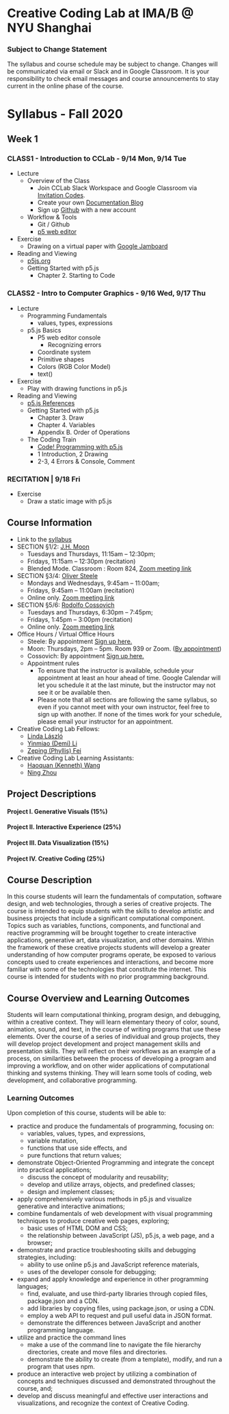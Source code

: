 # Creative Coding Lab at IMA/B @ NYU Shanghai
### Subject to Change Statement
The syllabus and course schedule may be subject to change. Changes will be communicated via email or Slack and in Google Classroom. It is your responsibility to check email messages and course announcements to stay current in the online phase of the course.


# Syllabus - Fall 2020

## Week 1
### CLASS1 - Introduction to CCLab - 9/14 Mon, 9/14 Tue
* Lecture
  * Overview of the Class
    * Join CCLab Slack Workspace and Google Classroom via [Invitation Codes](https://docs.google.com/document/d/1LFdLs601IZCXSo9cGq0AWcX0Z_hHZmDJupqbj5_z4tM/edit?usp=sharing).
    * Create your own [Documentation Blog](https://docs.google.com/presentation/d/1WDuHaSshfkKVhLEi7HOtF0y5FYUDdQh0tOfyo3cfhSo/edit?usp=sharing)
    * Sign up [Github](https://github.com/) with a new account 
  * Workflow & Tools
    * Git / Github
    * [p5 web editor](https://editor.p5js.org/)
* Exercise
  * Drawing on a virtual paper with [Google Jamboard](https://jamboard.google.com/)
* Reading and Viewing
  * [p5js.org](https://p5js.org/)
  * Getting Started with p5.js
    * Chapter 2. Starting to Code

### CLASS2 - Intro to Computer Graphics - 9/16 Wed, 9/17 Thu
* Lecture
  * Programming Fundamentals
    * values, types, expressions
  * p5.js Basics
    * P5 web editor console
      * Recognizing errors
    * Coordinate system
    * Primitive shapes
    * Colors (RGB Color Model)
    * text()
* Exercise
  * Play with drawing functions in p5.js
* Reading and Viewing
  * [p5.js References](https://p5js.org/reference/)
  * Getting Started with p5.js
    * Chapter 3. Draw
    * Chapter 4. Variables
    * Appendix B. Order of Operations
  * The Coding Train
    * [Code! Programming with p5.js](https://www.youtube.com/playlist?list=PLRqwX-V7Uu6Zy51Q-x9tMWIv9cueOFTFA)
    * 1 Introduction, 2 Drawing
    * 2-3, 4 Errors & Console, Comment

### RECITATION | 9/18 Fri
* Exercise
  * Draw a static image with p5.js

## Course Information
* Link to the [syllabus](https://docs.google.com/document/d/1Bp_ZFETOXmskPMdWBHZ81BNzNsrq1Yq5jrcFN_n0Rv0/edit?usp=sharing)
* SECTION §1/2: [J.H. Moon](jh.moon@nyu.edu)
  * Tuesdays and Thursdays, 11:15am – 12:30pm;
  * Fridays, 11:15am – 12:30pm (recitation)
  * Blended Mode. Classroom : Room 824, [Zoom meeting link]()
* SECTION §3/4: [Oliver Steele](ows1@nyu.edu)
  * Mondays and Wednesdays, 9:45am – 11:00am;
  * Fridays, 9:45am – 11:00am (recitation)
  * Online only. [Zoom meeting link]()
* SECTION §5/6: [Rodolfo Cossovich](cossovich@nyu.edu)
  * Tuesdays and Thursdays, 6:30pm – 7:45pm;
  * Fridays, 1:45pm – 3:00pm (recitation)
  * Online only. [Zoom meeting link]()
* Office Hours / Virtual Office Hours
  * Steele: By appointment [Sign up here.](https://calendar.google.com/calendar/u/0/selfsched?sstoken=UU1TaDFWeEV2ZzFHfGRlZmF1bHR8NzBkMmRmNGEzZGE3ZDBmNzExMGUwYWZkYzkwZmFkYWI)
  * Moon: Thursdays, 2pm – 5pm. Room 939 or Zoom. ([By appointment](jh.moon@nyu.edu))
  * Cossovich: By appointment [Sign up here.]()
  * Appointment rules
    * To ensure that the instructor is available, schedule your appointment at least an hour ahead of time. Google Calendar will let you schedule it at the last minute, but the instructor may not see it or be available then.
    * Please note that all sections are following the same syllabus, so even if you cannot meet with your own instructor, feel free to sign up with another. If none of the times work for your schedule, please email your instructor for an appointment.
* Creative Coding Lab Fellows:
  * [Linda László](lll337@nyu.edu)
  * [Yinmiao (Demi) Li](yl4121@nyu.edu)
  * [Zeping (Phyllis) Fei](zf534@nyu.edu)
* Creative Coding Lab Learning Assistants:
  * [Haoquan (Kenneth) Wang](hw1882@nyu.edu)
  * [Ning Zhou](nz826@nyu.edu)

## Project Descriptions
#### Project I. Generative Visuals (15%)
#### Project II. Interactive Experience (25%)
#### Project III. Data Visualization (15%)
#### Project IV. Creative Coding (25%)

## Course Description
In this course students will learn the fundamentals of computation, software design, and web technologies, through a series of creative projects. The course is intended to equip students with the skills to develop artistic and business projects that include a significant computational component. Topics such as variables, functions, components, and functional and reactive programming will be brought together to create interactive applications, generative art, data visualization, and other domains. Within the framework of these creative projects students will develop a greater understanding of how computer programs operate, be exposed to various concepts used to create experiences and interactions, and become more familiar with some of the technologies that constitute the internet. This course is intended for students with no prior programming background.
 
## Course Overview and Learning Outcomes
Students will learn computational thinking, program design, and debugging, within a creative context. They will learn elementary theory of color, sound, animation, sound, and text, in the course of writing programs that use these elements. Over the course of a series of individual and group projects, they will develop project development and project management skills and presentation skills. They will reflect on their workflows as an example of a process, on similarities between the process of developing a program and improving a workflow, and on other wider applications of computational thinking and systems thinking. They will learn some tools of coding, web development, and collaborative programming.

### Learning Outcomes
Upon completion of this course, students will be able to:
* practice and produce the fundamentals of programming, focusing on:
  * variables, values, types, and expressions,
  * variable mutation,
  * functions that use side effects, and
  * pure functions that return values;
* demonstrate Object-Oriented Programming and integrate the concept into practical applications;
  * discuss the concept of modularity and reusability;
  * develop and utilize arrays, objects, and predefined classes;
  * design and implement classes;
* apply comprehensively various methods in p5.js and visualize generative and interactive animations;
* combine fundamentals of web development with visual programming techniques to produce creative web pages, exploring;
  * basic uses of HTML DOM and CSS;
  * the relationship between JavaScript (JS), p5.js, a web page, and a browser;
* demonstrate and practice troubleshooting skills and debugging strategies, including:
  * ability to use online p5.js and JavaScript reference materials,
  * uses of the developer console for debugging;
* expand and apply knowledge and experience in other programming languages;
  * find, evaluate, and use third-party libraries through copied files, package.json and a CDN.
  * add libraries by copying files, using package.json, or using a CDN.
  * employ a web API to request and pull useful data in JSON format.
  * demonstrate the differences between JavaScript and another programming language. 
* utilize and practice the command lines
  * make a use of the command line to navigate the file hierarchy directories, create and move files and directories.
  * demonstrate the ability to create (from a template), modify, and run a program that uses npm.
* produce an interactive web project by utilizing a combination of concepts and techniques discussed and demonstrated throughout the course, and;
* develop and discuss meaningful and effective user interactions and visualizations, and recognize the context of Creative Coding.

